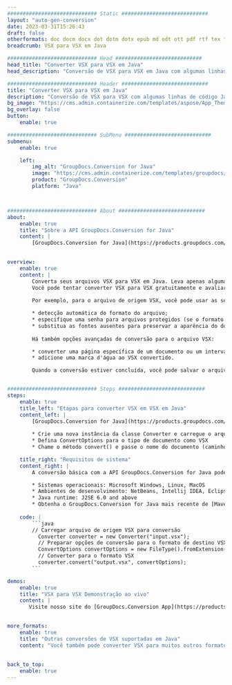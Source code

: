 ```yaml
---
############################# Static ############################
layout: "auto-gen-conversion"
date: 2023-03-31T15:26:43
draft: false
otherformats: doc docm docx dot dotm dotx epub md odt ott pdf rtf tex txt vdx vsdm vsdx vssm vssx vstm vstx vsx vtx xps
breadcrumb: VSX para VSX em Java

############################# Head ############################
head_title: "Converter VSX para VSX em Java"
head_description: "Conversão de VSX para VSX em Java com algumas linhas de código. Converta mais de 160 formatos de arquivo usando a API de conversão de documentos do GroupDocs para Java"

############################# Header ############################
title: "Converter VSX para VSX em Java"
description: "Conversão de VSX para VSX com algumas linhas de código Java"
bg_image: "https://cms.admin.containerize.com/templates/aspose/App_Themes/V3/images/bg/header1.png"
bg_overlay: false
button:
    enable: true

############################# SubMenu ############################
submenu:
    enable: true

    left:
        img_alt: "GroupDocs.Conversion for Java"
        image: "https://cms.admin.containerize.com/templates/groupdocs/images/product-logos/90x90-noborder/groupdocs-conversion-java.png"
        product: "GroupDocs.Conversion"
        platform: "Java"



############################# About ############################
about:
    enable: true
    title: "Sobre a API GroupDocs.Conversion for Java"
    content: |
        [GroupDocs.Conversion for Java](https://products.groupdocs.com/conversion/java/) é uma API avançada de conversão de formato de arquivo para conversão entre formatos populares de imagem e documento, como Microsoft Office, OpenDocument, PDF, HTML, e-mail, CAD. e muito mais com apenas algumas linhas de código. A API nativa detecta automaticamente os formatos dos documentos originais e oferece muitas opções para personalizar os documentos convertidos. Juntamente com a função de extrair informações de um documento, ele também suporta o armazenamento em cache dos resultados da conversão para o disco local por padrão. No entanto, qualquer tipo de armazenamento em cache pode ser suportado pela implementação das interfaces apropriadas - Amazon S3, Dropbox, Google Drive, Windows Azure, Reddis ou quaisquer outras.
    

overview:
    enable: true
    content: |
        Converta seus arquivos VSX para VSX em Java. Leva apenas algumas linhas de código Java em qualquer plataforma de sua escolha, como Windows, Linux, macOS.
        Você pode tentar converter VSX para VSX gratuitamente e avaliar a qualidade dos resultados da conversão. Junto com scripts de conversão de arquivo simples, você pode tentar opções mais sofisticadas para carregar o arquivo de origem VSX e armazenar a saída VSX. 
        
        Por exemplo, para o arquivo de origem VSX, você pode usar as seguintes opções de carregamento:

        * detecção automática do formato do arquivo;
        * especifique uma senha para arquivos protegidos (se o formato de arquivo for compatível);
        * substitua as fontes ausentes para preservar a aparência do documento.
        
        Há também opções avançadas de conversão para o arquivo VSX:

        * converter uma página específica de um documento ou um intervalo de páginas;
        * adicione uma marca d'água ao VSX convertido.

        Quando a conversão estiver concluída, você pode salvar o arquivo VSX no caminho do arquivo local ou em qualquer armazenamento de terceiros, como FTP, Amazon S3, Google Drive, Dropbox etc. Observe - para converter VSX para VSX, você não precisa instalar nenhum software adicional, como MS Office, Open Office, Adobe Acrobat Reader etc.


############################# Steps ############################
steps:
    enable: true
    title_left: "Etapas para converter VSX em VSX em Java"
    content_left: |
        [GroupDocs.Conversion for Java](https://products.groupdocs.com/conversion/java/) permite que os desenvolvedores convertam facilmente o arquivo VSX para VSX com algumas linhas de código.
        
        * Crie uma nova instância da classe Converter e carregue o arquivo VSX com o caminho completo
        * Defina ConvertOptions para o tipo de documento como VSX
        * Chame o método convert() e passe o nome do documento (caminho completo) e formato (VSX) como parâmetro

    title_right: "Requisitos de sistema"
    content_right: |
        A conversão básica com a API GroupDocs.Conversion for Java pode ser feita com apenas algumas linhas de código. Nossas APIs são suportadas em todas as principais plataformas e sistemas operacionais. Antes de executar o código abaixo, certifique-se de ter os seguintes pré-requisitos instalados em seu sistema.

        * Sistemas operacionais: Microsoft Windows, Linux, MacOS
        * Ambientes de desenvolvimento: NetBeans, Intellij IDEA, Eclipse, etc.
        * Java runtime: J2SE 6.0 and above
        * Obtenha o GroupDocs.Conversion for Java mais recente de [Maven](https://repository.groupdocs.com/webapp/#/artifacts/browse/tree/General/repo/com/groupdocs/groupdocs-conversion)
         
    code: |
        ```java    
        // Carregar arquivo de origem VSX para conversão
          Converter converter = new Converter("input.vsx");
          // Preparar opções de conversão para o formato de destino VSX
          ConvertOptions convertOptions = new FileType().fromExtension("vsx").getConvertOptions();
          // Converter para o formato VSX
          converter.convert("output.vsx", convertOptions);
        ```

demos:
    enable: true
    title: "VSX para VSX Demonstração ao vivo"
    content: |
       Visite nosso site do [GroupDocs.Conversion App](https://products.groupdocs.app/conversion/family) e experimente a conversão de VSX para VSX agora. A demonstração gratuita tem os seguintes benefícios
          

more_formats:
    enable: true
    title: "Outras conversões de VSX suportadas em Java"
    content: "Você também pode converter VSX para muitos outros formatos de arquivo. Por favor, veja a lista abaixo."
       
       
back_to_top:
    enable: true
---
```

